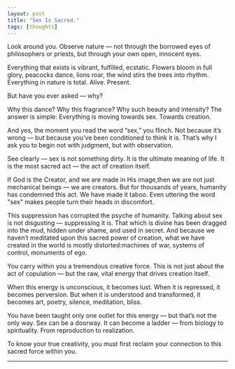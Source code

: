 ```yaml
---
layout: post
title: "Sex Is Sacred."
tags: [thoughts]
---
```


Look around you.
Observe nature — not through the borrowed eyes of philosophers or priests, but through your own open, innocent eyes.

Everything that exists is vibrant, fulfilled, ecstatic.
Flowers bloom in full glory, peacocks dance, lions roar, the wind stirs the trees into rhythm.
Everything in nature is total. Alive. Present.

But have you ever asked — why?

Why this dance? Why this fragrance? Why such beauty and intensity?
The answer is simple:
Everything is moving towards sex. Towards creation.

And yes, the moment you read the word “sex,” you flinch.
Not because it’s wrong — but because you’ve been conditioned to think it is.
That’s why I ask you to begin not with judgment, but with observation.

See clearly — sex is not something dirty.
It is the ultimate meaning of life.
It is the most sacred act — the act of creation itself.

If God is the Creator, and we are made in His image,then we are not just mechanical beings — we are creators.
But for thousands of years, humanity has condemned this act.
We have made it taboo.
Even uttering the word "sex" makes people turn their heads in discomfort.

This suppression has corrupted the psyche of humanity.
Talking about sex is not disgusting — suppressing it is.
That which is divine has been dragged into the mud, hidden under shame, and used in secret.
And because we haven’t meditated upon this sacred power of creation,
what we have created in the world is mostly distorted:machines of war, systems of control, monuments of ego.

You carry within you a tremendous creative force.
This is not just about the act of copulation — but the raw, vital energy that drives creation itself.

When this energy is unconscious, it becomes lust.
When it is repressed, it becomes perversion.
But when it is understood and transformed, it becomes art, poetry, silence, meditation, bliss.

You have been taught only one outlet for this energy — but that’s not the only way.
Sex can be a doorway.
It can become a ladder — from biology to spirituality.
From reproduction to realization.

To know your true creativity,
you must first reclaim your connection to this sacred force within you.

---